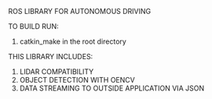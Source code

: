 ROS LIBRARY FOR AUTONOMOUS DRIVING

TO BUILD RUN: 
1. catkin_make in the root directory

THIS LIBRARY INCLUDES: 
1. LIDAR COMPATIBILITY
2. OBJECT DETECTION WITH OENCV
3. DATA STREAMING TO OUTSIDE APPLICATION VIA JSON
